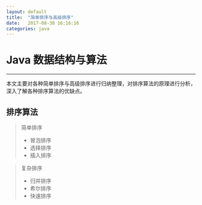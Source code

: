 ```yaml
---
layout: default
title:  "简单排序与高级排序"
date:   2017-08-30 16:16:16
categories: java
---
```

# Java 数据结构与算法
---
本文主要对各种简单排序与高级排序进行归纳整理，对排序算法的原理进行分析，深入了解各种排序算法的优缺点。
<!--more-->
## 排序算法
> 简单排序
> * 冒泡排序
> * 选择排序
> * 插入排序  

> 复杂排序
> * 归并排序
> * 希尔排序
> * 快速排序
